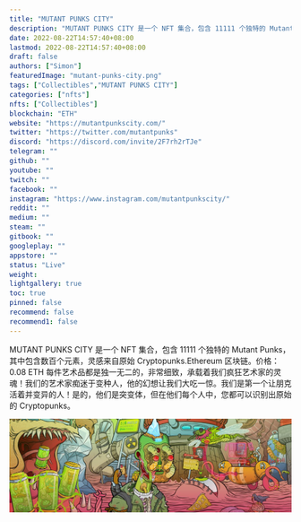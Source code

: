 ```yaml
---
title: "MUTANT PUNKS CITY"
description: "MUTANT PUNKS CITY 是一个 NFT 集合，包含 11111 个独特的 Mutant Punks，其中包含数百个元素，灵感来自原始 Cryptopunks.Ethereum 区块链。"
date: 2022-08-22T14:57:40+08:00
lastmod: 2022-08-22T14:57:40+08:00
draft: false
authors: ["Simon"]
featuredImage: "mutant-punks-city.png"
tags: ["Collectibles","MUTANT PUNKS CITY"]
categories: ["nfts"]
nfts: ["Collectibles"]
blockchain: "ETH"
website: "https://mutantpunkscity.com/"
twitter: "https://twitter.com/mutantpunks"
discord: "https://discord.com/invite/2F7rh2rTJe"
telegram: ""
github: ""
youtube: ""
twitch: ""
facebook: ""
instagram: "https://www.instagram.com/mutantpunkscity/"
reddit: ""
medium: ""
steam: ""
gitbook: ""
googleplay: ""
appstore: ""
status: "Live"
weight: 
lightgallery: true
toc: true
pinned: false
recommend: false
recommend1: false
---
```

MUTANT PUNKS CITY 是一个 NFT 集合，包含 11111 个独特的 Mutant Punks，其中包含数百个元素，灵感来自原始 Cryptopunks.Ethereum 区块链。价格：0.08 ETH 每件艺术品都是独一无二的，非常细致，承载着我们疯狂艺术家的灵魂！我们的艺术家痴迷于变种人，他的幻想让我们大吃一惊。我们是第一个让朋克活着并变异的人！是的，他们是突变体，但在他们每个人中，您都可以识别出原始的 Cryptopunks。

![配图](14569860.jpg)